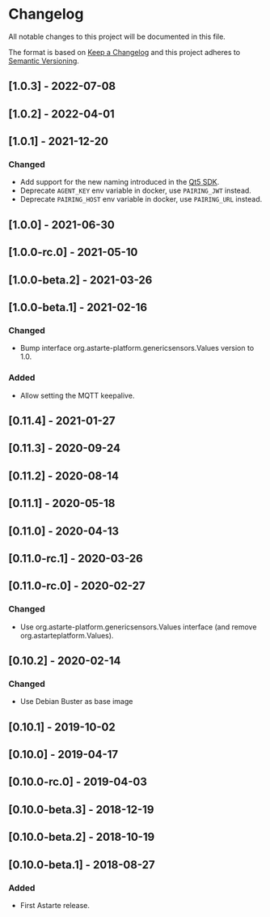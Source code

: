 # Changelog
All notable changes to this project will be documented in this file.

The format is based on [Keep a Changelog](http://keepachangelog.com/en/1.0.0/)
and this project adheres to [Semantic Versioning](http://semver.org/spec/v2.0.0.html).

## [1.0.3] - 2022-07-08

## [1.0.2] - 2022-04-01

## [1.0.1] - 2021-12-20
### Changed
- Add support for the new naming introduced in the
  [Qt5 SDK](https://github.com/astarte-platform/astarte-device-sdk-qt5/pull/28).
- Deprecate `AGENT_KEY` env variable in docker, use `PAIRING_JWT` instead.
- Deprecate `PAIRING_HOST` env variable in docker, use `PAIRING_URL` instead.

## [1.0.0] - 2021-06-30

## [1.0.0-rc.0] - 2021-05-10

## [1.0.0-beta.2] - 2021-03-26

## [1.0.0-beta.1] - 2021-02-16
### Changed
- Bump interface org.astarte-platform.genericsensors.Values version to 1.0.

### Added
- Allow setting the MQTT keepalive.

## [0.11.4] - 2021-01-27

## [0.11.3] - 2020-09-24

## [0.11.2] - 2020-08-14

## [0.11.1] - 2020-05-18

## [0.11.0] - 2020-04-13

## [0.11.0-rc.1] - 2020-03-26

## [0.11.0-rc.0] - 2020-02-27
### Changed
- Use org.astarte-platform.genericsensors.Values interface (and remove org.astarteplatform.Values).

## [0.10.2] - 2020-02-14
### Changed
- Use Debian Buster as base image

## [0.10.1] - 2019-10-02

## [0.10.0] - 2019-04-17

## [0.10.0-rc.0] - 2019-04-03

## [0.10.0-beta.3] - 2018-12-19

## [0.10.0-beta.2] - 2018-10-19

## [0.10.0-beta.1] - 2018-08-27
### Added
- First Astarte release.
